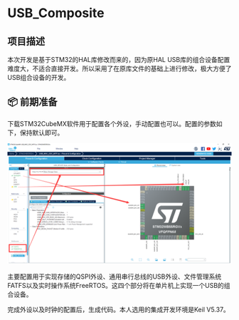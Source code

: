 # USB_Composite
## 项目描述
本次开发是基于STM32的HAL库修改而来的，因为原HAL USB库的组合设备配置难度大，不适合直接开发。所以采用了在原库文件的基础上进行修改，极大方便了USB组合设备的开发。
## :package: 前期准备
下载STM32CubeMX软件用于配置各个外设，手动配置也可以。配置的参数如下，保持默认即可。

![STM32CubeMX配置](https://github.com/YGDL/USB_Composite/raw/main/Photo/STM32CubeMX.png "STM32CubeMX对于USB组合类配置")

主要配置用于实现存储的QSPI外设、通用串行总线的USB外设、文件管理系统FATFS以及实时操作系统FreeRTOS。这四个部分将在单片机上实现一个USB的组合设备。

完成外设以及时钟的配置后，生成代码。本人选用的集成开发环境是Keil V5.37。